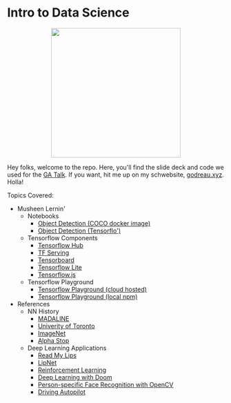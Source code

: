 # Intro to Data Science


<p align="center">
<img src="https://pics.me.me/fully-connected-layers-just-keep-stackin-em-mb-deep-learning-31632598.png" width="300">
</p>

Hey folks, welcome to the repo. Here, you'll find the slide deck and code we used for the <a href="https://generalassemb.ly/education/ga-sxsw-present-machine-learning-python-101/austin/71577">GA Talk</a>. If you want, hit me up on my schwebsite, <a href="https://godreau.xyz">godreau.xyz</a>. Holla!

Topics Covered:

- Musheen Lernin'
  - Notebooks
    - <a href="../object_detection/">Object Detection (COCO docker image)</a>
    - <a href="https://github.com/tensorflow/models/blob/master/research/object_detection">Object Detection (Tensorflo')</a>
  - Tensorflow Components
    - <a href="https://www.tensorflow.org/hub">Tensorflow Hub</a>
    - <a href="https://github.com/tensorflow/serving">TF Serving</a>
    - <a href="https://www.tensorflow.org/guide/summaries_and_tensorboard">Tensorboard</a>
    - <a href="https://www.tensorflow.org/lite">Tensorflow Lite</a>
    - <a href="https://js.tensorflow.org/">Tensorflow.js</a>
  - Tensorflow Playground
    - <a href="https://playground.tensorflow.org/">Tensorflow Playground (cloud hosted)</a>
    - <a href="https://github.com/tensorflow/playground">Tensorflow Playground (local npm)</a>
- References
  - NN History
    - <a href="https://cs.stanford.edu/people/eroberts/courses/soco/projects/neural-networks/History/history2.html">MADALINE</a>
    - <a href="http://www.psych.utoronto.ca/users/reingold/courses/ai/cache/neural4.html">Univerity of Toronto</a>
    - <a href="https://papers.nips.cc/paper/4824-imagenet-classification-with-deep-convolutional-neural-networks.pdf">ImageNet</a>
    -  <a href="https://www.scientificamerican.com/article/how-the-computer-beat-the-go-master/">Alpha Stop</a>
  - Deep Learning Applications
    - <a href="https://static.adamheins.com/papers/read-my-lips.pdf">Read My Lips</a>
    - <a href="https://github.com/rizkiarm/LipNet">LipNet</a>
    - <a href="https://arxiv.org/abs/1807.01960">Reinforcement Learning</a>
    - <a href="https://github.com/simoninithomas/Deep_reinforcement_learning_Course/blob/master/Deep%20Q%20Learning/Doom/Deep%20Q%20learning%20with%20Doom.ipynb"> Deep Learning with Doom</a>
    - <a href="https://www.pyimagesearch.com/2018/06/18/face-recognition-with-opencv-python-and-deep-learning/">Person-specific Face Recognition with OpenCV</a>
    - <a href="https://github.com/commaai/research">Driving Autopilot</a>
